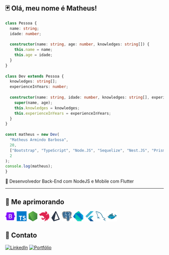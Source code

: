 ## 🃏 Olá, meu nome é <strong>Matheus!</strong>

```TypeScript
class Pessoa {
  name: string;
  idade: number;

  constructor(name: string, age: number, knowledges: string[]) {
    this.name = name;
    this.age = idade;
  }
}

class Dev extends Pessoa {
  knowledges: string[];
  experienceInYears: number;

  constructor(name: string, idade: number, knowledges: string[], experienceInYears: number) {
    super(name, age);
    this.knowledges = knowledges;
    this.experienceInYears = experienceInYears;
  }
}

const matheus = new Dev(
  "Matheus Armindo Barbosa",
  20,
  ["Bootstrap", "TypeScript", "Node.JS", "Sequelize", "Nest.JS", "Prisma", "PostgreSQL", "Dart", "Flutter", "MySQL", "Docker"],
  2
);
console.log(matheus);
}
```

🔭 Desenvolvedor Back-End com NodeJS e Mobile com Flutter

----

## 🚀 Me aprimorando


<code><img height="32" src="https://raw.githubusercontent.com/devicons/devicon/master/icons/bootstrap/bootstrap-original.svg" alt="Bootstrap"/></code>
<code><img height="32" src="https://raw.githubusercontent.com/devicons/devicon/master/icons/typescript/typescript-original.svg" alt="Typescript"/></code>
<code><img height="32" src="https://raw.githubusercontent.com/devicons/devicon/master/icons/nodejs/nodejs-original.svg" alt="Node.JS"/></code>
<code><img height="32" src="https://raw.githubusercontent.com/devicons/devicon/master/icons/nestjs/nestjs-original.svg" alt="Nest.JS"/></code>
<code><img height="32" src="https://raw.githubusercontent.com/devicons/devicon/master/icons/prisma/prisma-original.svg" alt="Prisma"/></code>
<code><img height="32" src="https://raw.githubusercontent.com/devicons/devicon/master/icons/postgresql/postgresql-original.svg" alt="PostgreSQL"/></code>
<code><img height="32" src="https://raw.githubusercontent.com/devicons/devicon/master/icons/dart/dart-original.svg" alt="dart"/></code>
<code><img height="32" src="https://raw.githubusercontent.com/devicons/devicon/master/icons/flutter/flutter-original.svg" alt="Flutter"/></code>
<code><img height="32" src="https://raw.githubusercontent.com/devicons/devicon/master/icons/mysql/mysql-original.svg" alt="MySQL"/></code>
<code><img height="32" src="https://raw.githubusercontent.com/devicons/devicon/master/icons/docker/docker-original.svg" alt="Docker"/></code>


## 📱 Contato
<a href="https://www.linkedin.com/in/matheus-armindo-47138a224/"><img alt="LinkedIn" src="https://img.shields.io/badge/LinkedIn-0077B5?style=for-the-badge&logo=linkedin&logoColor=white"/></a>
<a href="https://www.instagram.com/armindomatheus/"><img alt="Portfólio" src="https://img.shields.io/badge/Instagram-E4405F?style=for-the-badge&logo=instagram&logoColor=white"/></a>
